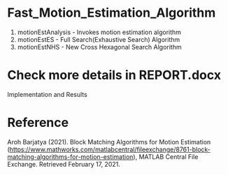 # Fast_Motion_Estimation_Algorithm
1. motionEstAnalysis - Invokes motion estimation algorithm 
2. motionEstES - Full Search(Exhaustive Search) Algorithm 
3. motionEstNHS - New Cross Hexagonal Search Algorithm
# Check more details in REPORT.docx
Implementation and Results
# Reference
Aroh Barjatya (2021). Block Matching Algorithms for Motion Estimation (https://www.mathworks.com/matlabcentral/fileexchange/8761-block-matching-algorithms-for-motion-estimation), MATLAB Central File Exchange. Retrieved February 17, 2021. 
